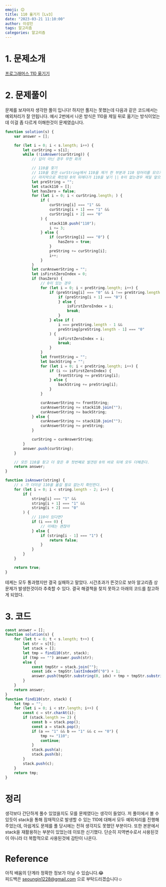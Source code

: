 ```yaml
---
emoji: 😊
title: 110 옮기기 [Lv3]
date: "2023-03-21 11:10:00"
author: 이성인
tags: 알고리즘
categories: 알고리즘
---
```


# 1. 문제소개

[프로그래머스 110 옮기기](https://school.programmers.co.kr/learn/courses/30/lessons/77886)

# 2. 문제풀이

문제를 보자마자 생각한 풀이 입니다! 하지만 풀지는 못했는데 다음과 같은 코드에서는
예외처리가 잘 안됩니다. 예시 2번에서 나온 방식은 110을 제일 뒤로 옮기는 방식이었는데 이걸 좀 다르게 이해한것이 문제였습니다.

```js
function solution(s) {
	var answer = [];

	for (let i = 0; i < s.length; i++) {
		let curString = s[i];
		while (!isAnswer(curString)) {
			// 답이 아닌 경우 무한 회귀

			// 110을 찾기
			// 110을 찾은 curString에서 110을 제거 한 부분과 110 덩어리를 모으기
			// 마지막으로 확인된 0의 뒤에다가 110을 넣기 || 0이 없는경우 제일 앞으로 모두 넣기
			let preString = "";
			let stack110 = [];
			let hasZero = false;
			for (let i = 0; i < curString.length; ) {
				if (
					curString[i] === "1" &&
					curString[i + 1] === "1" &&
					curString[i + 2] === "0"
				) {
					stack110.push("110");
					i += 3;
				} else {
					if (curString[i] === "0") {
						hasZero = true;
					}
					preString += curString[i];
					i++;
				}
			}
			let curAnswerString = "";
			let isFirstZeroIndex = 0;
			if (hasZero) {
				// 0이 있는 경우
				for (let i = 0; i < preString.length; i++) {
					if (preString[i] === "0" && i !== preString.length - 1) {
						if (preString[i + 1] === "0") {
						} else {
							isFirstZeroIndex = i;
							break;
						}
					} else if (
						i === preString.length - 1 &&
						preString[preString.length - 1] === "0"
					) {
						isFirstZeroIndex = i;
						break;
					}
				}
				let frontString = "";
				let backString = "";
				for (let i = 0; i < preString.length; i++) {
					if (i <= isFirstZeroIndex) {
						frontString += preString[i];
					} else {
						backString += preString[i];
					}
				}

				curAnswerString += frontString;
				curAnswerString += stack110.join("");
				curAnswerString += backString;
			} else {
				curAnswerString += stack110.join("");
				curAnswerString += preString;
			}

			curString = curAnswerString;
		}
		answer.push(curString);
	}

	// 모든 110을 찾고 더 찾은 후 첫번째로 발견된 0의 바로 뒤에 모두 더해준다.
	return answer;
}

function isAnswer(string) {
	// s 가 더이상 110을 옮길 필요 없는지 확인한다.
	for (let i = 0; i < string.length - 2; i++) {
		if (
			string[i] === "1" &&
			string[i + 1] === "1" &&
			string[i + 2] === "0"
		) {
			// 110이 있다면?
			if (i === 0) {
				// 이때는 괜찮아
			} else {
				if (string[i - 1] === "1") {
					return false;
				}
			}
		}
	}

	return true;
}
```

테케는 모두 통과했지만 결국 실패하고 말았다.
시간초과가 뜬것으로 보아 알고리즘 상 문제가 발생한것이라 추축할 수 있다.
결국 해결책을 찾지 못하고 아래의 코드를 참고하게 되었다.

# 3. 코드

```js
const answer = [];
function solution(s) {
	for (let t = 0; t < s.length; t++) {
		let str = s[t];
		let stack = [];
		let tmp = find110(str, stack);
		if (tmp == "") answer.push(str);
		else {
			const tmpStr = stack.join("");
			const idx = tmpStr.lastIndexOf("0") + 1;
			answer.push(tmpStr.substring(0, idx) + tmp + tmpStr.substring(idx));
		}
	}
	return answer;
}
function find110(str, stack) {
	let tmp = "";
	for (let i = 0; i < str.length; i++) {
		const c = str.charAt(i);
		if (stack.length >= 2) {
			const b = stack.pop();
			const a = stack.pop();
			if (a == "1" && b == "1" && c == "0") {
				tmp += "110";
				continue;
			}
			stack.push(a);
			stack.push(b);
		}
		stack.push(c);
	}
	return tmp;
}
```

# 정리

생각보다 간단하게 풀수 있었을지도 모를 문제였다는 생각이 들었다.
저 풀이에서 볼 수 있듯이 stack을 통해 잠재적으로 발생할 수 있는 110에 대해서 모두 예외처리를 진행해 주었는데,
아쉽게도 문제를 풀 당시에는 전혀 생각지도 못했던 부분이다.
또한 본문에서 stack을 재활용하는 부분이 있었는데 이또한 신기했다.
단순히 지역변수로서 사용된것이 아니라 더 복합적으로 사용된것에 감탄이 나온다.

# Reference

아직 배움의 단계라 정확한 정보가 아닐 수 있습니다.😂  
피드백은 seoungin1228@gmail.com 으로 부탁드리겠습니다☺️
